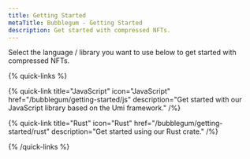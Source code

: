 ```yaml
---
title: Getting Started
metaTitle: Bubblegum - Getting Started
description: Get started with compressed NFTs.
---
```


Select the language / library you want to use below to get started with compressed NFTs.

{% quick-links %}

{% quick-link title="JavaScript" icon="JavaScript" href="/bubblegum/getting-started/js" description="Get started with our JavaScript library based on the Umi framework." /%}

{% quick-link title="Rust" icon="Rust" href="/bubblegum/getting-started/rust" description="Get started using our Rust crate." /%}

{% /quick-links %}

